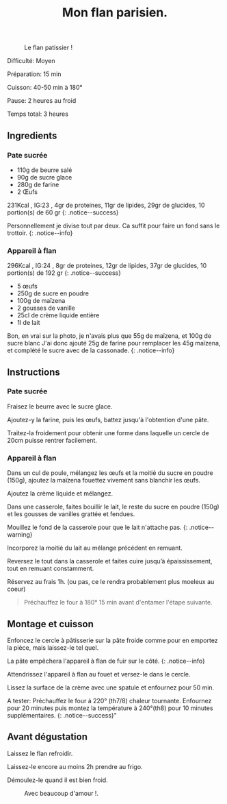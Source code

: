 ﻿---
title: "Mon flan parisien."
excerpt: "Le traditionnel flan parisien."
category: Patisserie
classes: wide
comments: true
tags: 
  - Patisserie
  - Flan
header:
  teaser: /assets/images/flan-patissier.webp
  image_description: "Une belle part de flan parisien."
---

<figure style="width: 300px" class="align-right">
  <img src="{{ site.url }}{{ site.baseurl }}/assets/images/flan-patissier.webp" alt="">
  <figcaption>Le flan patissier !</figcaption>
</figure> 

<i class="fas fa-signal"> </i> Difficulté: Moyen

<i class="fas fa-balance-scale-left"> </i> Préparation: 15 min

<i class="fas fa-burn"> </i> Cuisson: 40-50 min à 180°

<i class="fas fa-pause"> </i> Pause: 2 heures au froid

<i class="fas fa-stopwatch"> </i> Temps total: 3 heures

## Ingredients

### Pate sucrée

* 110g de beurre salé
* 90g de sucre glace
* 280g de farine
* 2 Œufs

231Kcal , IG:23 , 4gr de proteines, 11gr de lipides, 29gr de glucides, 10 portion(s) de  60 gr
{: .notice--success}

Personnellement je divise tout par deux. Ca suffit pour faire un fond sans le trottoir.
{: .notice--info}

### Appareil à flan

296Kcal , IG:24 , 8gr de proteines, 12gr de lipides, 37gr de glucides, 10 portion(s) de  192 gr
{: .notice--success}

* 5 œufs
* 250g de sucre en poudre
* 100g de maïzena
* 2 gousses de vanille
* 25cl de crème liquide entière
* 1l de lait

Bon, en vrai sur la photo, je n'avais plus que 55g de maïzena, et 100g de sucre blanc
J'ai donc ajouté 25g de farine pour remplacer les 45g maïzena, et complété le sucre avec de la cassonade.
{: .notice--info}

## Instructions

### Pate sucrée

Fraisez le beurre avec le sucre glace.

Ajoutez-y la farine, puis les œufs, battez jusqu'à l'obtention d'une pâte.

Traitez-la froidement pour obtenir une forme dans laquelle un cercle de 20cm puisse rentrer facilement.

### Appareil à flan

Dans un cul de poule, mélangez les œufs et la moitié du sucre en poudre (150g), ajoutez la maïzena fouettez vivement sans blanchir les œufs. 

Ajoutez la crème liquide et mélangez.

Dans une casserole, faites bouillir le lait, le reste du sucre en poudre (150g) et les gousses de vanilles grattée et fendues.

Mouillez le fond de la casserole pour que le lait n'attache pas.
{: .notice--warning}

Incorporez la moitié du lait au mélange précédent en remuant.

Reversez le tout dans la casserole et faites cuire jusqu’à épaississement, tout en remuant constamment.

Réservez au frais 1h. (ou pas, ce le rendra probablement plus moeleux au coeur)

> Préchauffez le four à 180° 15 min avant d'entamer l'étape suivante.

## Montage et cuisson

Enfoncez le cercle à pâtisserie sur la pâte froide comme pour en emportez la pièce, mais laissez-le tel quel.

La pâte empêchera l'appareil à flan de fuir sur le côté.
{: .notice--info}

Attendrissez l'appareil à flan au fouet et versez-le dans le cercle.

Lissez la surface de la crème avec une spatule et enfournez pour 50 min.

A tester:
Préchauffez le four à 220° (th7/8) chaleur tournante.
Enfournez pour 20 minutes puis montez la température à 240°(th8) pour 10 minutes supplémentaires.
{: .notice--success}"

## Avant dégustation

Laissez le flan refroidir.

Laissez-le encore au moins 2h prendre au frigo.

Démoulez-le quand il est bien froid.

<figure style="width: 400px" class="align-center">
  <img src="{{ site.url }}{{ site.baseurl }}/assets/images/Coeur-vanille.webp" alt="">
  <figcaption>Avec beaucoup d'amour !.</figcaption>
</figure> 


